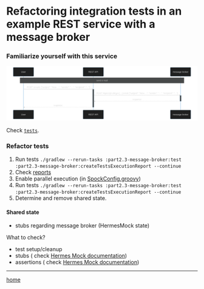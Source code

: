 # Refactoring integration tests in an example REST service with a message broker

### Familiarize yourself with this service

![diagram](.readme/sequence.svg)

Check [`tests`](src/test/groovy).

### Refactor tests

1. Run
   tests `./gradlew --rerun-tasks :part2.3-message-broker:test :part2.3-message-broker:createTestsExecutionReport --continue`
2. Check [reports](build/reports/tests-execution/html/test.html)
3. Enable parallel execution (in [SpockConfig.groovy](src/test/resources/SpockConfig.groovy))
4. Run
   tests `./gradlew --rerun-tasks :part2.3-message-broker:test :part2.3-message-broker:createTestsExecutionReport --continue`
5. Determine and remove shared state.

#### Shared state

- stubs regarding message broker (HermesMock state)

What to check?

- test setup/cleanup
- stubs (
  check [Hermes Mock documentation](https://hermes-pubsub.readthedocs.io/en/latest/user/hermes-mock/#hermesmockdefine))
- assertions (
  check [Hermes Mock documentation](https://hermes-pubsub.readthedocs.io/en/latest/user/hermes-mock/#hermesmockexpect))

---
[home](../README.md)